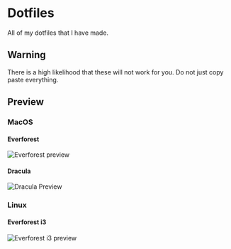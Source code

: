 <!-- markdownlint-disable MD033 -->

# Dotfiles

All of my dotfiles that I have made.

## Warning

There is a high likelihood that these will not work for you. Do not just copy paste everything.

## Preview

### MacOS

#### Everforest

![Everforest preview](https://media.discordapp.net/attachments/941764939893325855/967557097778728960/Screen_Shot_2022-04-23_at_21.01.52.png)

#### Dracula

![Dracula Preview](https://media.discordapp.net/attachments/941764939893325855/967558591022247986/Screen_Shot_2022-04-23_at_12.46.29.png)

### Linux

#### Everforest i3

![Everforest i3 preview](https://preview.redd.it/46a5h4p23dpa1.png?width=960&crop=smart&auto=webp&v=enabled&s=1a9b7de2f863cd66785c52688e9d97bd57f945ef)
